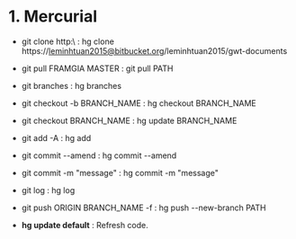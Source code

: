 # 1. Mercurial
  - git clone http:\\                   : hg clone https://leminhtuan2015@bitbucket.org/leminhtuan2015/gwt-documents
  - git pull FRAMGIA MASTER             : git pull PATH

  - git branches                        : hg branches
  - git checkout -b BRANCH_NAME         : hg checkout BRANCH_NAME
  - git checkout BRANCH_NAME            : hg update BRANCH_NAME

  - git add -A                          : hg add
  - git commit --amend                  : hg commit --amend
  - git commit -m "message"             : hg commit -m "message"
  - git log                             : hg log
  - git push ORIGIN BRANCH_NAME -f      : hg push --new-branch PATH

  - **hg update default** : Refresh code.
